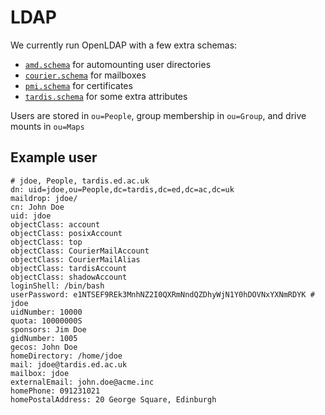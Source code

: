 # LDAP

We currently run OpenLDAP with a few extra schemas:

  - [`amd.schema`](/files/ldap/amd.schema) for automounting user directories
  - [`courier.schema`](/files/ldap/courier.schema) for mailboxes
  - [`pmi.schema`](/files/ldap/pmi.schema) for certificates
  - [`tardis.schema`](/files/ldap/tardis.schema) for some extra attributes

Users are stored in `ou=People`, group membership in `ou=Group`, and drive mounts in `ou=Maps`

## Example user

```
# jdoe, People, tardis.ed.ac.uk
dn: uid=jdoe,ou=People,dc=tardis,dc=ed,dc=ac,dc=uk
maildrop: jdoe/
cn: John Doe
uid: jdoe
objectClass: account
objectClass: posixAccount
objectClass: top
objectClass: CourierMailAccount
objectClass: CourierMailAlias
objectClass: tardisAccount
objectClass: shadowAccount
loginShell: /bin/bash
userPassword: e1NTSEF9REk3MnhNZ2I0QXRmNndQZDhyWjN1Y0hDOVNxYXNmRDYK # jdoe
uidNumber: 10000
quota: 10000000S
sponsors: Jim Doe
gidNumber: 1005
gecos: John Doe
homeDirectory: /home/jdoe
mail: jdoe@tardis.ed.ac.uk
mailbox: jdoe
externalEmail: john.doe@acme.inc
homePhone: 091231021
homePostalAddress: 20 George Square, Edinburgh
```